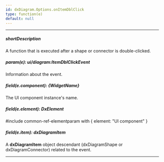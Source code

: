```yaml
---
id: dxDiagram.Options.onItemDblClick
type: function(e)
default: null
---
```

---
##### shortDescription
A function that is executed after a shape or connector is double-clicked.

##### param(e): ui/diagram:ItemDblClickEvent
Information about the event.

##### field(e.component): {WidgetName}
The UI component instance's name.

##### field(e.element): DxElement
#include common-ref-elementparam with { element: "UI component" }

##### field(e.item): dxDiagramItem
A **dxDiagramItem** object descendant (dxDiagramShape or dxDiagramConnector) related to the event.

---
